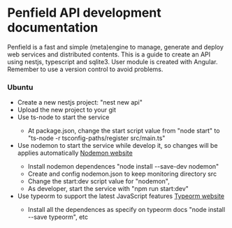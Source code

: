 <h1>Penfield API development documentation</h1>

<p>Penfield is a fast and simple (meta)engine to manage, generate and deploy web services and distributed contents. This is a guide to create an API using nestjs, typescript and sqlite3. User module is created with Angular. Remember to use a version control to avoid problems.</p>

<h3>Ubuntu</h3>
<ul>
	<li>Create a new nestjs project: "nest new api"</li>
	<li>Upload the new project to your git</li>
	<li>Use ts-node to start the service</li>
		<ul>
			<li>At package.json, change the start script value from "node start" to "ts-node -r tsconfig-paths/register src/main.ts"</li>
		</ul>
	<li>Use nodemon to start the service while develop it, so changes will be applies automatically 
		<a href="https://www.npmjs.com/package/nodemon" title="Nodemon website">Nodemon website</a></li>
		<ul>
			<li>Install nodemon dependences "node install --save-dev nodemon"</li>
			<li>Create and config nodemon.json to keep monitoring directory src</li>
			<li>Change the start:dev script value for "nodemon",</li>
			<li>As developer, start the service with "npm run start:dev"</li>
</ul>
	<li>Use typeorm to support the latest JavaScript features 
		<a href="https://typeorm.io/#/" title="Typeorm website">Typeorm website</a></li>
		<ul>
			<li>Install all the dependences as specify on typeorm docs "node install --save typeorm", etc</li>
		</ul>
</ul>
